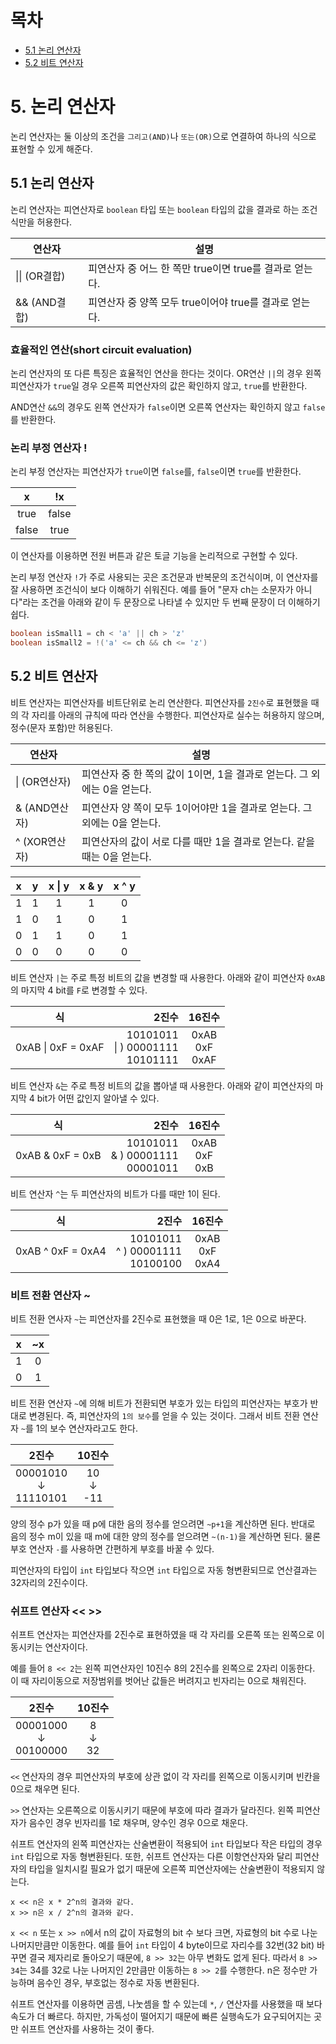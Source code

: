 # 목차

- [5.1 논리 연산자](#51-논리-연산자)
- [5.2 비트 연산자](#52-비트-연산자)

# 5. 논리 연산자

논리 연산자는 둘 이상의 조건을 `그리고(AND)`나 `또는(OR)`으로 연결하여 하나의 식으로 표현할 수 있게 해준다.

## 5.1 논리 연산자

논리 연산자는 피연산자로 `boolean` 타입 또는 `boolean` 타입의 값을 결과로 하는 조건식만을 허용한다.

| 연산자        | 설명                                                    |
| ------------- | ------------------------------------------------------- |
| \|\| (OR결합) | 피연산자 중 어느 한 쪽만 true이면 true를 결과로 얻는다. |
| && (AND결합)  | 피연산자 중 양쪽 모두 true이어야 true를 결과로 얻는다.  |

### 효율적인 연산(short circuit evaluation)

논리 연산자의 또 다른 특징은 효율적인 연산을 한다는 것이다. OR연산 `||`의 경우 왼쪽 피연산자가 `true`일 경우 오른쪽 피연산자의 값은 확인하지 않고, `true`를 반환한다.

AND연산 `&&`의 경우도 왼쪽 연산자가 `false`이면 오른쪽 연산자는 확인하지 않고 `false`를 반환한다.

### 논리 부정 연산자 !

논리 부정 연산자는 피연산자가 `true`이면 `false`를, `false`이면 `true`를 반환한다.

|   x   |  !x   |
| :---: | :---: |
| true  | false |
| false | true  |

이 연산자를 이용하면 전원 버튼과 같은 토글 기능을 논리적으로 구현할 수 있다.

논리 부정 연산자 `!`가 주로 사용되는 곳은 조건문과 반복문의 조건식이며, 이 연산자를 잘 사용하면 조건식이 보다 이해하기 쉬워진다. 예를 들어 "문자 ch는 소문자가 아니다"라는 조건을 아래와 같이 두 문장으로 나타낼 수 있지만 두 번째 문장이 더 이해하기 쉽다.

```Java
boolean isSmall1 = ch < 'a' || ch > 'z'
boolean isSmall2 = !('a' <= ch && ch <= 'z')
```

## 5.2 비트 연산자

비트 연산자는 피연산자를 비트단위로 논리 연산한다. 피연산자를 `2진수`로 표현했을 때의 각 자리를 아래의 규칙에 따라 연산을 수행한다. 피연산자로 실수는 허용하지 않으며, 정수(문자 포함)만 허용된다.

| 연산자        | 설명                                                                     |
| ------------- | ------------------------------------------------------------------------ |
| \| (OR연산자) | 피연산자 중 한 쪽의 값이 1이면, 1을 결과로 얻는다. 그 외에는 0을 얻는다. |
| & (AND연산자) | 피연산자 양 쪽이 모두 1이어야만 1을 결과로 얻는다. 그 외에는 0을 얻는다. |
| ^ (XOR연산자) | 피연산자의 값이 서로 다를 때만 1을 결과로 얻는다. 같을 때는 0을 얻는다.  |

|  x  |  y  | x \| y | x & y | x ^ y |
| :-: | :-: | :----: | :---: | :---: |
|  1  |  1  |   1    |   1   |   0   |
|  1  |  0  |   1    |   0   |   1   |
|  0  |  1  |   1    |   0   |   1   |
|  0  |  0  |   0    |   0   |   0   |

비트 연산자 `|`는 주로 특정 비트의 값을 변경할 때 사용한다. 아래와 같이 피연산자 `0xAB`의 마지막 4 bit를 `F`로 변경할 수 있다.

|         식         |                                 2진수 |       16진수        |
| :----------------: | ------------------------------------: | :-----------------: |
| 0xAB \| 0xF = 0xAF | 10101011<br>\| ) 00001111<br>10101111 | 0xAB<br>0xF<br>0xAF |

비트 연산자 `&`는 주로 특정 비트의 값을 뽑아낼 때 사용한다. 아래와 같이 피연산자의 마지막 4 bit가 어떤 값인지 알아낼 수 있다.

|        식        |                                2진수 |       16진수       |
| :--------------: | -----------------------------------: | :----------------: |
| 0xAB & 0xF = 0xB | 10101011<br>& ) 00001111<br>00001011 | 0xAB<br>0xF<br>0xB |

비트 연산자 `^`는 두 피연산자의 비트가 다를 때만 1이 된다.

|        식         |                                2진수 |       16진수        |
| :---------------: | -----------------------------------: | :-----------------: |
| 0xAB ^ 0xF = 0xA4 | 10101011<br>^ ) 00001111<br>10100100 | 0xAB<br>0xF<br>0xA4 |

### 비트 전환 연산자 ~

비트 전환 연사자 `~`는 피연산자를 2진수로 표현했을 때 0은 1로, 1은 0으로 바꾼다.

|  x  | ~x  |
| :-: | :-: |
|  1  |  0  |
|  0  |  1  |

비트 전환 연산자 `~`에 의해 비트가 전환되면 부호가 있는 타입의 피연산자는 부호가 반대로 변경된다. 즉, 피연산자의 `1의 보수`를 얻을 수 있는 것이다. 그래서 비트 전환 연산자 `~`를 1의 보수 연산자라고도 한다.

|            2진수            |      10진수       |
| :-------------------------: | :---------------: |
| 00001010<br> ↓ <br>11110101 | 10 <br> ↓<br> -11 |

양의 정수 p가 있을 때 p에 대한 음의 정수를 얻으려면 `~p+1`을 계산하면 된다. 반대로 음의 정수 m이 있을 때 m에 대한 양의 정수를 얻으려면 `~(n-1)`을 계산하면 된다. 물론 부호 연산자 `-`를 사용하면 간편하게 부호를 바꿀 수 있다.

피연산자의 타입이 `int` 타입보다 작으면 `int` 타입으로 자동 형변환되므로 연산결과는 32자리의 2진수이다.

### 쉬프트 연산자 << >>

쉬프트 연산자는 피연산자를 2진수로 표현하였을 때 각 자리를 오른쪽 또는 왼쪽으로 이동시키는 연산자이다.

예를 들어 `8 << 2`는 왼쪽 피연산자인 10진수 8의 2진수를 왼쪽으로 2자리 이동한다. 이 때 자리이동으로 저장범위를 벗어난 값들은 버려지고 빈자리는 0으로 채워진다.

|           2진수           |    10진수    |
| :-----------------------: | :----------: |
| 00001000<br>↓<br>00100000 | 8<br>↓<br>32 |

`<<` 연산자의 경우 피연산자의 부호에 상관 없이 각 자리를 왼쪽으로 이동시키며 빈칸을 0으로 채우면 된다.

`>>` 연산자는 오른쪽으로 이동시키기 때문에 부호에 따라 결과가 달라진다. 왼쪽 피연산자가 음수인 경우 빈자리를 1로 채우며, 양수인 경우 0으로 채운다.

쉬프트 연산자의 왼쪽 피연산자는 산술변환이 적용되어 `int` 타입보다 작은 타입의 경우 `int` 타입으로 자동 형변환된다. 또한, 쉬프트 연산자는 다른 이항연산자와 달리 피연산자의 타입을 일치시킬 필요가 없기 때문에 오른쪽 피연산자에는 산술변환이 적용되지 않는다.

```
x << n은 x * 2^n의 결과와 같다.
x >> n은 x / 2^n의 결과와 같다.
```

`x << n` 또는 `x >> n`에서 n의 값이 자료형의 bit 수 보다 크면, 자료형의 bit 수로 나눈 나머지만큼만 이동한다. 예를 들어 `int` 타입이 4 byte이므로 자리수를 32번(32 bit) 바꾸면 결국 제자리로 돌아오기 때문에, `8 >> 32`는 아무 변화도 없게 된다. 따라서 `8 >> 34`는 34를 32로 나눈 나머지인 2만큼만 이동하는 `8 >> 2`를 수행한다. n은 정수만 가능하며 음수인 경우, 부호없는 정수로 자동 변환된다.

쉬프트 연산자를 이용하면 곰셈, 나눗셈을 할 수 있는데 `*`, `/` 연산자를 사용했을 때 보다 속도가 더 빠르다. 하지만, 가독성이 떨어지기 때문에 빠른 실행속도가 요구되어지는 곳만 쉬프트 연산자를 사용하는 것이 좋다.
